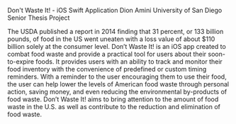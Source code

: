 Don't Waste It! - iOS Swift Application
Dion Amini
University of San Diego
Senior Thesis Project

The USDA published a report in 2014 finding that 31 percent, or 133 billion pounds, of food in the US went uneaten with a loss value of about $110 billion solely at the consumer level. Don’t Waste It! is an iOS app created to combat food waste and provide a practical tool for users about their soon-to-expire foods. It provides users with an ability to track and monitor their food inventory with the convenience of predefined or custom timing reminders. With a reminder to the user encouraging them to use their food, the user can help lower the levels of American food waste through personal action, saving money, and even reducing the environmental by-products of food waste.  Don’t Waste It! aims to bring attention to the amount of food waste in the U.S. as well as contribute to the reduction and elimination of food waste.  
